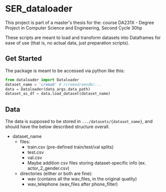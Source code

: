 # SER_dataloader
This project is part of a master's thesis for the: course DA231X - Degree Project in Computer Science and Engineering, Second Cycle 30hp

These scripts are meant to load and transform datasets into Dataframes for ease of use (that is, no actual data, just preparation scripts).

## Get Started
The package is meant to be accessed via python like this:

```python
from dataloader import Dataloader
dataset_name = 'cremad' # /cremad/emodb/...
data = Dataloader(data_args.data_path)
dataset_as_df = data.load_dataset(dataset_name)
```

## Data
The data is supposed to be stored in ```.../datasets/{dataset_name}```, and should have the below described structure overall. 
- dataset_name
    - files:
        - train.csv (pre-defined train/test/val splits)
        - test.csv
        - val.csv
        - Maybe addition csv files storing dataset-specific info (ex. actor_2_gender.csv) 
    - directories (either or both are fine):
        - wav (contains all the wav_files, in the original quality)
        - wav_telephone (wav_files after phone_filter)